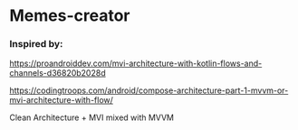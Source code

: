 # Memes-creator

### Inspired by:
https://proandroiddev.com/mvi-architecture-with-kotlin-flows-and-channels-d36820b2028d

https://codingtroops.com/android/compose-architecture-part-1-mvvm-or-mvi-architecture-with-flow/

Clean Architecture + MVI mixed with MVVM
